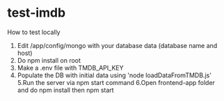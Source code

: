 # test-imdb

How to test locally

1. Edit /app/config/mongo with your database data (database name and host)
2. Do npm install on root
3. Make a .env file with TMDB_API_KEY
4. Populate the DB with initial data using 'node loadDataFromTMDB.js'
5.Run the server via npm start command
6.Open frontend-app folder and do npm install then npm start

